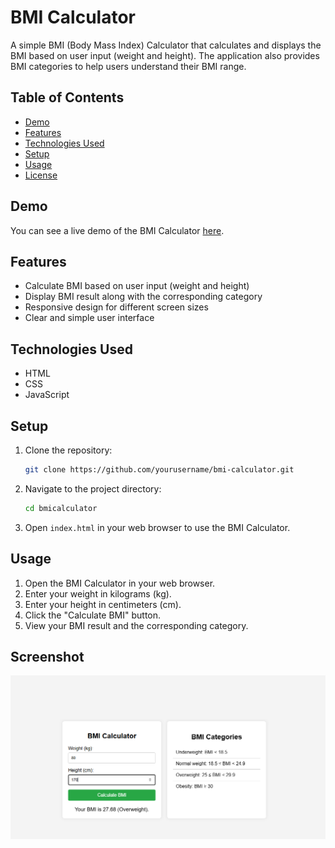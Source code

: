 # BMI Calculator

A simple BMI (Body Mass Index) Calculator that calculates and displays the BMI based on user input (weight and height). The application also provides BMI categories to help users understand their BMI range.

## Table of Contents

- [Demo](#demo)
- [Features](#features)
- [Technologies Used](#technologies-used)
- [Setup](#setup)
- [Usage](#usage)
- [License](#license)

## Demo

You can see a live demo of the BMI Calculator [here](#).

## Features

- Calculate BMI based on user input (weight and height)
- Display BMI result along with the corresponding category
- Responsive design for different screen sizes
- Clear and simple user interface

## Technologies Used

- HTML
- CSS
- JavaScript

## Setup

1. Clone the repository:
    ```bash
    git clone https://github.com/yourusername/bmi-calculator.git
    ```

2. Navigate to the project directory:
    ```bash
    cd bmicalculator
    ```

3. Open `index.html` in your web browser to use the BMI Calculator.

## Usage

1. Open the BMI Calculator in your web browser.
2. Enter your weight in kilograms (kg).
3. Enter your height in centimeters (cm).
4. Click the "Calculate BMI" button.
5. View your BMI result and the corresponding category.

## Screenshot

![BMI Calculator Screenshot](screenshot.png)
